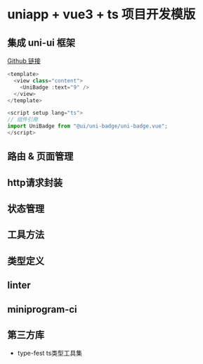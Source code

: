 # uniapp + vue3 + ts 项目开发模版


## 集成 uni-ui 框架

[Github 链接](https://github.com/dcloudio/uni-ui)


```ts
<template>
  <view class="content">
    <UniBadge :text="9" />
  </view>
</template>

<script setup lang="ts">
// 组件引用
import UniBadge from "@ui/uni-badge/uni-badge.vue";
</script>

```

## 路由 & 页面管理

## http请求封装

## 状态管理

## 工具方法

## 类型定义

## linter

## miniprogram-ci


## 第三方库

- type-fest ts类型工具集
